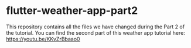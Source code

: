 # flutter-weather-app-part2

This repository contains all the files we have changed during the Part 2 of the tutorial. You can find the second part of this weather app tutorial here: https://youtu.be/KKvZrBbaao0
